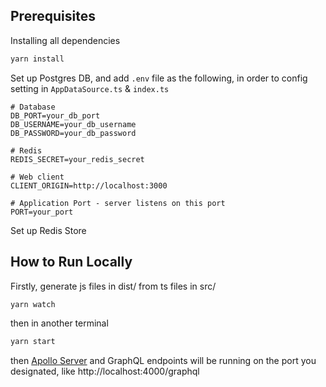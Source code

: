 
## Prerequisites

Installing all dependencies
```bash
yarn install
```

Set up Postgres DB, and add `.env` file as the following, in order to config setting in  `AppDataSource.ts` & `index.ts`

```
# Database
DB_PORT=your_db_port
DB_USERNAME=your_db_username
DB_PASSWORD=your_db_password

# Redis
REDIS_SECRET=your_redis_secret

# Web client
CLIENT_ORIGIN=http://localhost:3000

# Application Port - server listens on this port
PORT=your_port
```

Set up Redis Store

## How to Run Locally

Firstly, generate js files in dist/ from ts files in src/
```bash
yarn watch
```
then in another terminal
```bash
yarn start
```
then [Apollo Server](https://www.apollographql.com/docs/apollo-server/) and GraphQL endpoints will be running on the port you designated, like http://localhost:4000/graphql 
